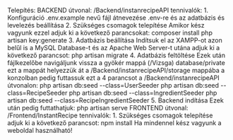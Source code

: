 Telepítés: 
  BACKEND
    útvonal:
      /Backend/instanrecipeAPI
    tennivalók:
    1. Konfiguráció
      .env.example nevű fájl átnevezése .env-re és az adatbázis és levelezés beállítása
    2. Szükséges csomagok telepítése
      Amikor kész vagyunk ezzel adjuk ki a következő parancsokat:
        composer install
        php artisan key:generate
    3. Adatbázis beállítása
      Indítsuk el az XAMPP-ot azon belűl is a MySQL Database-t és az Apache Web Server-t utána adjuk ki a következő parancsot:
        php artisan migrate
    4. Adatbázis feltöltése
      Ezek után fájlkezelőbe navigáljunk vissza a gyökér mappá (/Vizsga)
      database/private
        ezt a mappát helyezzük át a /Backend/instanrecipeAPI/storage mappába
        a konzolban pedig futtassuk ezt a 4 parancsot a /Backend/instanrecipeAPI útvonalon: 
          php artisan db:seed --class=UserSeeder
          php artisan db:seed --class=RecipeSeeder
          php artisan db:seed --class=IngredientSeeder
          php artisan db:seed --class=RecipeIngredientSeeder
    5. Backend indítása
      Ezek után pedig futtathatjuk:
        php artisan serve
  FRONTEND
    útvonal: 
      /Frontend/InstantRecipe
    tennivalók:
    1. Szükséges csomagok telepítése
      adjuk ki a következő parancsot:
        npm install
Ha mindennel kész vagyunk a weboldal használható!
